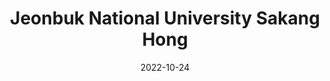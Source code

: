 ---
# Leave the homepage title empty to use the site title
title: "Jeonbuk National University Sakang Hong"
date: 2022-10-24
type: landing

design:
  # Default section spacing
  spacing: "6rem"

sections:
  - block: resume-biography-3
    id: summary
    content:
      # Choose a user profile to display (a folder name within `content/authors/`)
      username: admin
      text: ""
    design:
      css_class: cloud
      background:
        image:
          # Add your image background to `assets/media/`.
          filename: profile.jpg
          filters:
            brightness: 1.0
          size: cover
          position: center
          parallax: false
  - block: collection
    id: project
    content:
      title: Projects
      filters:
        folders:
          - project
    design:
      view: card
      columns: 1
  - block: resume-awards
    id: award
    content:
      title: Awards
      username: admin
  - block: collection
    id: etc
    content:
      title: Other experience
      filters:
        folders:
          - etc
    design:
      columns: 1
      view: card
  - block: resume-skills
    id: skils
    content:
      title: Pragramming Languages
      username: admin
    design:
      show_skill_percentage: false
      columns: '1'
  - block: resume-languages
    content:
      title: Languages
      username: admin
---